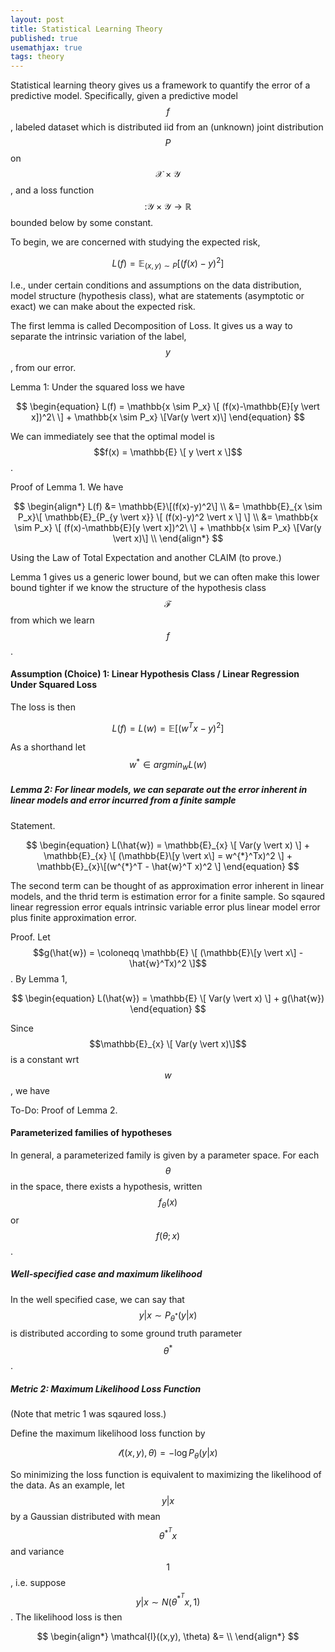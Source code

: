 ```yaml
---
layout: post
title: Statistical Learning Theory
published: true
usemathjax: true
tags: theory
---
```


Statistical learning theory gives us a framework to quantify the error of a predictive model. Specifically, given a predictive model $$f$$, labeled dataset which is distributed iid from an (unknown) joint distribution $$P$$ on $$\mathcal{X} \times \mathcal{Y}$$, and a loss function $$\mathcal: \mathcal{Y} \times \mathcal{Y} \rightarrow \mathbb{R}$$ bounded below by some constant.

To begin, we are concerned with studying the expected risk,

$$ \begin{equation}
L(f) = \mathbb{E}_{(x,y) \sim P} [(f(x)-y)^2]
\end{equation} $$

I.e., under certain conditions and assumptions on the data distribution, model structure (hypothesis class), what are statements (asymptotic or exact) we can make about the expected risk.

The first lemma is called Decomposition of Loss. It gives us a way to separate the intrinsic variation of the label, $$y$$, from our error. 

Lemma 1: Under the squared loss we have

$$ \begin{equation}
L(f) = \mathbb{x \sim P_x} \[ (f(x)-\mathbb{E}[y \vert x])^2\ \] + \mathbb{x \sim P_x} \[Var(y \vert x)\]
\end{equation} $$

We can immediately see that the optimal model is $$f(x) = \mathbb{E} \[ y \vert x \]$$.

Proof of Lemma 1. We have

$$ \begin{align*}
L(f) &= \mathbb{E}\[(f(x)-y)^2\] \\
&= \mathbb{E}_{x \sim P_x}\[ \mathbb{E}_{P_{y \vert x}} \[ (f(x)-y)^2 \vert x \] \] \\
&= \mathbb{x \sim P_x} \[ (f(x)-\mathbb{E}[y \vert x])^2\ \] + \mathbb{x \sim P_x} \[Var(y \vert x)\] \\
\end{align*} $$

Using the Law of Total Expectation and another CLAIM (to prove.)

Lemma 1 gives us a generic lower bound, but we can often make this lower bound tighter if we know the structure of the hypothesis class $$\mathcal{F}$$ from which we learn $$f$$.

#### Assumption (Choice) 1: Linear Hypothesis Class / Linear Regression Under Squared Loss

The loss is then 

$$ \begin{equation}
L(f) = L(w) = \mathbb{E}[(w^Tx-y)^2]
\end{equation} $$

As a shorthand let $$w^* \in argmin_{w} L(w)$$

##### Lemma 2: For linear models, we can separate out the error inherent in linear models and error incurred from a finite sample

Statement.

$$ \begin{equation}
L(\hat{w}) = \mathbb{E}_{x} \[ Var(y \vert x) \] + \mathbb{E}_{x} \[ (\mathbb{E}\[y \vert x\] = w^{*}^Tx)^2 \] + \mathbb{E}_{x}\[(w^{*}^T - \hat{w}^T x)^2 \]
\end{equation} $$

The second term can be thought of as approximation error inherent in linear models, and the thrid term is estimation error for a finite sample. So sqaured linear regression error equals intrinsic variable error plus linear model error plus finite approximation error.

Proof. Let $$g(\hat{w}) = \coloneqq \mathbb{E} \[ (\mathbb{E}\[y \vert x\] - \hat{w}^Tx)^2 \]$$. By Lemma 1,

$$ \begin{equation}
L(\hat{w}) = \mathbb{E} \[ Var(y \vert x) \] + g(\hat{w})
\end{equation} $$

Since $$\mathbb{E}_{x} \[ Var(y \vert x)\]$$ is a constant wrt $$w$$, we have

To-Do: Proof of Lemma 2. 

#### Parameterized families of hypotheses

In general, a parameterized family is given by a parameter space. For each $$\theta$$ in the space, there exists a hypothesis, written $$f_{\theta}(x)$$ or $$f(\theta;x)$$.

##### Well-specified case and maximum likelihood

In the well specified case, we can say that $$y \vert x \sim P_{\theta^*} (y \vert x)$$ is distributed according to some ground truth parameter $$\theta^*$$.

##### Metric 2: Maximum Likelihood Loss Function

(Note that metric 1 was sqaured loss.)

Define the maximum likelihood loss function by

$$ \begin{equation}
\mathcal{l}((x,y),\theta) = - \log P_{\theta}(y \vert x)
\end{equation} $$

So minimizing the loss function is equivalent to maximizing the likelihood of the data. As an example, let $$y \vert x$$ by a Gaussian distributed with mean $$\theta^{*}^T x$$ and variance $$1$$, i.e. suppose $$y \vert x \sim N(\theta^{*}^T x,1)$$. The likelihood loss is then

$$ \begin{align*}
\mathcal{l}((x,y), \theta) &= \\
\end{align*} $$
